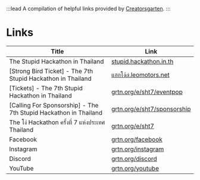 :::lead
A compilation of helpful links provided by [Creatorsgarten](https://creatorsgarten.org/).
:::

# Links

| Title | Link |
| --- | --- |
| The Stupid Hackathon in Thailand | [stupid.hackathon.in.th](https://stupid.hackathon.in.th) |
| [Strong Bird Ticket] - The 7th Stupid Hackathon in Thailand | [แฮกโง่๗.leomotors.net](https://xn--12cm9i1ch1b7g.leomotors.net/ ) |
| [Tickets] - The 7th Stupid Hackathon in Thailand | [grtn.org/e/sht7/eventpop](https://grtn.org/e/sht7/eventpop) |
| [Calling For Sponsorship] - The 7th Stupid Hackathon in Thailand | [grtn.org/e/sht7/sponsorship](https://grtn.org/e/sht7/sponsorship) |
| The โง่ Hackathon ครั้งที่ 7 แห่งประเทศ Thailand | [grtn.org/e/sht7](https://grtn.org/e/sht7) |
| Facebook | [grtn.org/facebook](https://grtn.org/facebook) |
| Instagram | [grtn.org/instagram](https://grtn.org/instagram) |
| Discord | [grtn.org/discord](https://grtn.org/discord) |
| YouTube | [grtn.org/youtube](https://grtn.org/youtube) |